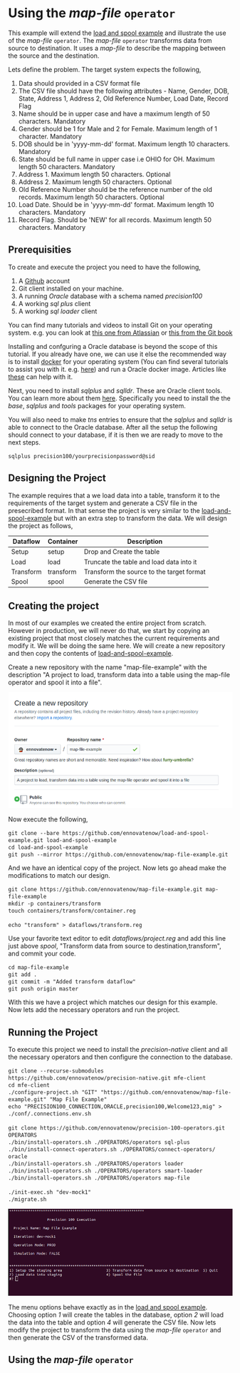 # Using the *map-file* `operator`
This example will extend the [load and spool example](./load-and-spool.md) and illustrate the use of the *map-file* `operator`. The *map-file* `operator` transforms data from source to destination. It uses a *map-file* to describe the mapping between the source and the destination. 

Lets define the problem. The target system expects the following,
1. Data should provided in a CSV format file
2. The CSV file should have the following attributes - Name, Gender, DOB, State, Address 1, Address 2, Old Reference Number, Load Date, Record Flag
3. Name should be in upper case and have a maximum length of 50 characters. Mandatory
4. Gender should be 1 for Male and 2 for Female. Maximum length of 1 character. Mandatory
5. DOB should be in 'yyyy-mm-dd' format. Maximum length 10 characters. Mandatory
6. State should be full name in upper case i.e OHIO for OH. Maximum length 50 characters. Mandatory
7. Address 1. Maximum length 50 characters. Optional
8. Address 2. Maximum length 50 characters. Optional
9. Old Reference Number should be the reference number of the old records. Maximum length 50 characters. Optional
10. Load Date. Should be in 'yyyy-mm-dd' format. Maximum length 10 characters. Mandatory
11. Record Flag. Should be 'NEW' for all records. Maximum length 50 characters. Mandatory

## Prerequisities
To create and execute the project you need to have the following,

1. A [Github](https://www.github.com) account
2. Git client installed on your machine.
3. A running *Oracle* database with a schema named *precision100*
4. A working *sql plus* client
5. A working *sql loader* client

You can find many tutorials and videos to install Git on your operating system. e.g. you can look at [this one from Atlassian](https://www.atlassian.com/git/tutorials/install-git) or [this from the Git book](https://git-scm.com/book/en/v2/Getting-Started-Installing-Git)

Installing and confguring a Oracle database is beyond the scope of this tutorial. If you already have one, we can use it else the recommended way is to install [docker](https://docs.docker.com) for your operating system (You can find several tutorials to assist you with it. e.g. [here](https://docs.docker.com/)) and run a Oracle docker image. Articles like [these](https://sqlmaria.com/2017/04/27/oracle-database-12c-now-available-on-docker/) can help with it.

Next, you need to install *sqlplus* and *sqlldr*. These are Oracle client tools. You can learn more about them [here](https://www.oracle.com/technetwork/database/database-technologies/instant-client/overview/index.html). Specifically you need to install the the *base*, *sqlplus* and *tools* packages for your operating system.

You will also need to make *tns* entries to ensure that the *sqlplus* and *sqlldr* is able to connect to the Oracle database. After all the setup the following should connect to your database, if it is then we are ready to move to the next steps.

```
sqlplus precision100/yourprecisionpassword@sid
```

## Designing the Project
The example requires that a we load data into a table, transform it to the requirements of the target system and generate a CSV file in the presecribed format. In that sense the project is very similar to the [load-and-spool-example](./load-and-spool.md) but with an extra step to transform the data. We will design the project as follows,


| Dataflow | Container | Description |
|----------|-----------|-------------|
| Setup | setup | Drop and Create the table |
| Load | load | Truncate the table and load data into it |
| Transform | transform | Transform the source to the target format |
| Spool | spool | Generate the CSV file |

## Creating the project
In most of our examples we created the entire project from scratch. However in production, we will never do that, we start by copying an existing project that most closely matches the current requirements and modify it. We will be doing the same here. We will create a new repository and then copy the contents of [load-and-spool-example](./load-and-spool.md). 

Create a new repository with the name "map-file-example" with the description "A project to load, transform data into a table using the map-file operator and spool it into a file".

![Create the map-file-example repository](./images/map-file-example-repository.png)

Now execute the following,

```
git clone --bare https://github.com/ennovatenow/load-and-spool-example.git load-and-spool-example
cd load-and-spool-example
git push --mirror https://github.com/ennovatenow/map-file-example.git
```

And we have an identical copy of the project. Now lets go ahead make the modifications to match our design.

```
git clone https://github.com/ennovatenow/map-file-example.git map-file-example
mkdir -p containers/transform
touch containers/transform/container.reg

echo "transform" > dataflows/transform.reg
```

Use your favorite text editor to edit *dataflows/project.reg* and add this line just above *spool*, "Transform data from source to destination,transform", and commit your code.

```
cd map-file-example
git add .
git commit -m "Added transform dataflow"
git push origin master
```

With this we have a project which matches our design for this example. Now lets add the necessary operators and run the project.

## Running the Project
To execute this project we need to install the *precision-native* client and all the necessary operators and then configure the connection to the database.
 
```
git clone --recurse-submodules https://github.com/ennovatenow/precision-native.git mfe-client
cd mfe-client
./configure-project.sh "GIT" "https://github.com/ennovatenow/map-file-example.git" "Map File Example"
echo "PRECISION100_CONNECTION,ORACLE,precision100,Welcome123,mig" > ./conf/.connections.env.sh

git clone https://github.com/ennovatenow/precision-100-operators.git OPERATORS
./bin/install-operators.sh ./OPERATORS/operators sql-plus
./bin/install-connect-operators.sh ./OPERATORS/connect-operators/ oracle
./bin/install-operators.sh ./OPERATORS/operators loader
./bin/install-operators.sh ./OPERATORS/operators smart-loader
./bin/install-operators.sh ./OPERATORS/operators map-file

./init-exec.sh "dev-mock1"
./migrate.sh
```

![The map file example menu](./images/map-file-example-menu.png)

The menu options behave exactly as in the  [load and spool example](load-and-spool.md). Choosing option *1* will create the tables in the database, option *2* will load the data into the table and option *4* will generate the CSV file. Now lets modify the project to transform the data using the *map-file* `operator` and then generate the CSV of the transformed data.


## Using the *map-file* `operator`
